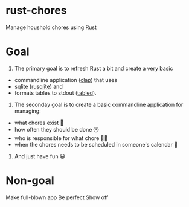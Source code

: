 # rust-chores
Manage houshold chores using Rust

# Goal
1. The primary goal is to refresh Rust a bit and create a very basic
* commandline application ([clap](https://github.com/clap-rs/clap)) that uses 
* sqlite ([rusqlite](https://github.com/rusqlite/rusqlite)) and 
* formats tables to stdout ([tabled](https://github.com/zhiburt/tabled)).

1. The seconday goal is to create a basic commandline application for managing:
- what chores exist 🌊
- how often they should be done 🕒
- who is responsible for what chore 🧚🏼 
- when the chores needs to be scheduled in someone's calendar 📅

1. And just have fun 😀

# Non-goal
Make full-blown app
Be perfect
Show off

